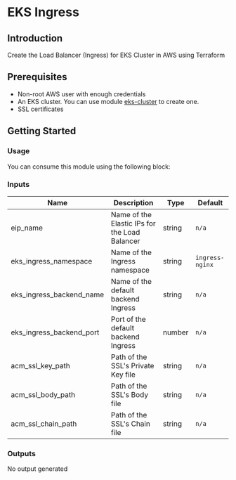 # EKS Ingress

## Introduction

Create the Load Balancer (Ingress) for EKS Cluster in AWS using Terraform

## Prerequisites

- Non-root AWS user with enough credentials
- An EKS cluster. You can use module [eks-cluster](../eks-cluster) to create one.
- SSL certificates

## Getting Started

### Usage

You can consume this module using the following block:


### Inputs

Name                                 | Description                                           | Type     | Default  |
-------------------------------------|-------------------------------------------------------|----------|----------|
eip_name                             | Name of the Elastic IPs for the Load Balancer         | string   | `n/a`
eks_ingress_namespace                | Name of the Ingress namespace                         | string   | `ingress-nginx`
eks_ingress_backend_name             | Name of the default backend Ingress                   | string   | `n/a`
eks_ingress_backend_port             | Port of the default backend Ingress                   | number   | `n/a`
acm_ssl_key_path                     | Path of the SSL's Private Key file                    | string   | `n/a`
acm_ssl_body_path                    | Path of the SSL's Body file                           | string   | `n/a`
acm_ssl_chain_path                   | Path of the SSL's Chain file                          | string   | `n/a`


### Outputs

No output generated
